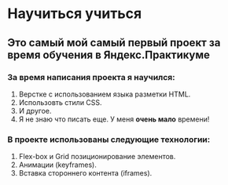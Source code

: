 # Научиться учиться
## __Это самый мой самый первый проект за время обучения в Яндекс.Практикуме__
### За время написания проекта я научился:  
1. Верстке с использованием языка разметки HTML. 
2. Использовть стили CSS.
3. И другое. 
4. Я не знаю что писать еще. У меня **очень мало** времени!
### В проекте использованы следующие технологии:
1. Flex-box и Grid позиционирование элементов.
2. Анимации (keyframes).
3. Вставка стороннего контента (iframes).